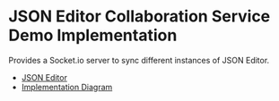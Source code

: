 # JSON Editor Collaboration Service Demo Implementation

Provides a Socket.io server to sync different instances of JSON Editor.

- [JSON Editor](https://github.com/josdejong/jsoneditor)
- [Implementation Diagram](https://docs.google.com/drawings/d/14cR9P1P2jYR5UI25f2RUAzJ5bZ1OtkoR7VePYZ1GSbQ/edit)


